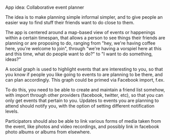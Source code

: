 App idea: Collaborative event planner

The idea is to make planning simple informal simpler, and to give people an
easier way to find stuff their friends want to do close to them.

The app is centered around a map-based view of events or happenings within a
certain timespan, that allows a person to see things their friends are planning
or are proposing to do, ranging from "hey, we're having coffee here, you're
welcome to join", through "we're having a vorspiel here at this and this time,
what do people want to do?" to "I want to do something, ideas?"

A social graph is used to highlight events that are interesting to you, so that
you know if people you like going to events to are planning to be there, and can
plan accordingly. This graph could be primed via Facebook import, f.ex.

To do this, you need to be able to create and maintain a friend list somehow,
with import through other providers (facebook, twitter, etc), so that you can
only get events that pertain to you. Updates to events you are planning to
attend should notify you, with the option of setting different notification
levels.

Participators should also be able to link various forms of media taken from the
event, like photos and video recordings, and possibly link in facebook photo
albums or albums from elsewhere.

